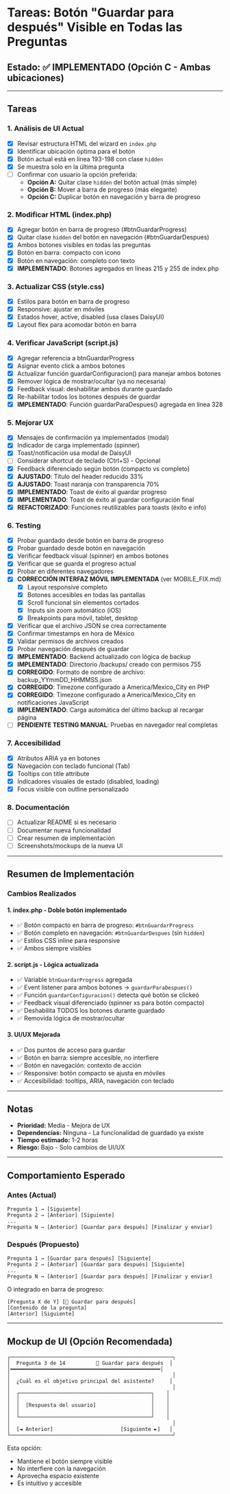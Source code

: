 # Tareas: Botón "Guardar para después" Visible en Todas las Preguntas

## Estado: ✅ IMPLEMENTADO (Opción C - Ambas ubicaciones)

---

## Tareas

### 1. Análisis de UI Actual
- [x] Revisar estructura HTML del wizard en `index.php`
- [x] Identificar ubicación óptima para el botón
- [x] Botón actual está en línea 193-198 con clase `hidden`
- [x] Se muestra solo en la última pregunta
- [ ] Confirmar con usuario la opción preferida:
  - **Opción A:** Quitar clase `hidden` del botón actual (más simple)
  - **Opción B:** Mover a barra de progreso (más elegante)
  - **Opción C:** Duplicar botón en navegación y barra de progreso

### 2. Modificar HTML (index.php)
- [x] Agregar botón en barra de progreso (#btnGuardarProgress)
- [x] Quitar clase `hidden` del botón en navegación (#btnGuardarDespues)
- [x] Ambos botones visibles en todas las preguntas
- [x] Botón en barra: compacto con icono
- [x] Botón en navegación: completo con texto
- [x] **IMPLEMENTADO**: Botones agregados en líneas 215 y 255 de index.php

### 3. Actualizar CSS (style.css)
- [x] Estilos para botón en barra de progreso
- [x] Responsive: ajustar en móviles
- [x] Estados hover, active, disabled (usa clases DaisyUI)
- [x] Layout flex para acomodar botón en barra

### 4. Verificar JavaScript (script.js)
- [x] Agregar referencia a btnGuardarProgress
- [x] Asignar evento click a ambos botones
- [x] Actualizar función guardarConfiguracion() para manejar ambos botones
- [x] Remover lógica de mostrar/ocultar (ya no necesaria)
- [x] Feedback visual: deshabilitar ambos durante guardado
- [x] Re-habilitar todos los botones después de guardar
- [x] **IMPLEMENTADO**: Función guardarParaDespues() agregada en línea 328

### 5. Mejorar UX
- [x] Mensajes de confirmación ya implementados (modal)
- [x] Indicador de carga implementado (spinner)
- [x] Toast/notificación usa modal de DaisyUI
- [ ] Considerar shortcut de teclado (Ctrl+S) - Opcional
- [x] Feedback diferenciado según botón (compacto vs completo)
- [x] **AJUSTADO**: Título del header reducido 33%
- [x] **AJUSTADO**: Toast naranja con transparencia 70%
- [x] **IMPLEMENTADO**: Toast de éxito al guardar progreso
- [x] **IMPLEMENTADO**: Toast de éxito al guardar configuración final
- [x] **REFACTORIZADO**: Funciones reutilizables para toasts (éxito e info)

### 6. Testing
- [x] Probar guardado desde botón en barra de progreso
- [x] Probar guardado desde botón en navegación
- [x] Verificar feedback visual (spinner) en ambos botones
- [x] Verificar que se guarda el progreso actual
- [x] Probar en diferentes navegadores
- [x] **CORRECCIÓN INTERFAZ MÓVIL IMPLEMENTADA** (ver MOBILE_FIX.md)
  - [x] Layout responsive completo
  - [x] Botones accesibles en todas las pantallas
  - [x] Scroll funcional sin elementos cortados
  - [x] Inputs sin zoom automático (iOS)
  - [x] Breakpoints para móvil, tablet, desktop
- [x] Verificar que el archivo JSON se crea correctamente
- [x] Confirmar timestamps en hora de México
- [x] Validar permisos de archivos creados
- [x] Probar navegación después de guardar
- [x] **IMPLEMENTADO**: Backend actualizado con lógica de backup
- [x] **IMPLEMENTADO**: Directorio /backups/ creado con permisos 755
- [x] **CORREGIDO**: Formato de nombre de archivo: backup_YYmmDD_HHMMSS.json
- [x] **CORREGIDO**: Timezone configurado a America/Mexico_City en PHP
- [x] **CORREGIDO**: Timezone configurado a America/Mexico_City en notificaciones JavaScript
- [x] **IMPLEMENTADO**: Carga automática del último backup al recargar página
- [ ] **PENDIENTE TESTING MANUAL**: Pruebas en navegador real completas

### 7. Accesibilidad
- [x] Atributos ARIA ya en botones
- [x] Navegación con teclado funcional (Tab)
- [x] Tooltips con title attribute
- [x] Indicadores visuales de estado (disabled, loading)
- [x] Focus visible con outline personalizado

### 8. Documentación
- [ ] Actualizar README si es necesario
- [ ] Documentar nueva funcionalidad
- [ ] Crear resumen de implementación
- [ ] Screenshots/mockups de la nueva UI

---

## Resumen de Implementación

### Cambios Realizados

#### 1. **index.php** - Doble botón implementado
- ✅ Botón compacto en barra de progreso: `#btnGuardarProgress`
- ✅ Botón completo en navegación: `#btnGuardarDespues` (sin `hidden`)
- ✅ Estilos CSS inline para responsive
- ✅ Ambos siempre visibles

#### 2. **script.js** - Lógica actualizada
- ✅ Variable `btnGuardarProgress` agregada
- ✅ Event listener para ambos botones → `guardarParaDespues()`
- ✅ Función `guardarConfiguracion()` detecta qué botón se clickeó
- ✅ Feedback visual diferenciado (spinner xs para botón compacto)
- ✅ Deshabilita TODOS los botones durante guardado
- ✅ Removida lógica de mostrar/ocultar

#### 3. **UI/UX Mejorada**
- ✅ Dos puntos de acceso para guardar
- ✅ Botón en barra: siempre accesible, no interfiere
- ✅ Botón en navegación: contexto de acción
- ✅ Responsive: botón compacto se ajusta en móviles
- ✅ Accesibilidad: tooltips, ARIA, navegación con teclado

---

## Notas

- **Prioridad:** Media - Mejora de UX
- **Dependencias:** Ninguna - La funcionalidad de guardado ya existe
- **Tiempo estimado:** 1-2 horas
- **Riesgo:** Bajo - Solo cambios de UI/UX

---

## Comportamiento Esperado

### Antes (Actual)
```
Pregunta 1 → [Siguiente]
Pregunta 2 → [Anterior] [Siguiente]
...
Pregunta N → [Anterior] [Guardar para después] [Finalizar y enviar]
```

### Después (Propuesto)
```
Pregunta 1 → [Guardar para después] [Siguiente]
Pregunta 2 → [Anterior] [Guardar para después] [Siguiente]
...
Pregunta N → [Anterior] [Guardar para después] [Finalizar y enviar]
```

O integrado en barra de progreso:
```
[Pregunta X de Y] [💾 Guardar para después]
[Contenido de la pregunta]
[Anterior] [Siguiente]
```

---

## Mockup de UI (Opción Recomendada)

```
┌─────────────────────────────────────────────────────┐
│  Pregunta 3 de 14          💾 Guardar para después  │
│━━━━━━━━━━━━━━━━━━━━━━━━━━━━━━━━━━━━━━━━━━━━━━━━━│
│                                                     │
│  ¿Cuál es el objetivo principal del asistente?     │
│                                                     │
│  ┌───────────────────────────────────────────┐    │
│  │                                           │    │
│  │  [Respuesta del usuario]                  │    │
│  │                                           │    │
│  └───────────────────────────────────────────┘    │
│                                                     │
│  [◄ Anterior]                      [Siguiente ►]   │
└─────────────────────────────────────────────────────┘
```

Esta opción:
- Mantiene el botón siempre visible
- No interfiere con la navegación
- Aprovecha espacio existente
- Es intuitivo y accesible

